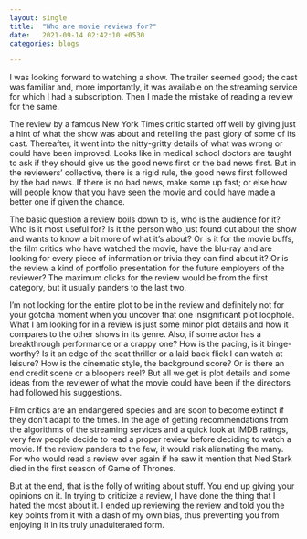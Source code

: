 ```yaml
---
layout: single
title:  "Who are movie reviews for?"
date:   2021-09-14 02:42:10 +0530
categories: blogs

---
```

I was looking forward to watching a show. The trailer seemed good; the cast was familiar and, more importantly, it was available on the streaming service for which I had a subscription. Then I made the mistake of reading a review for the same.

The review by a famous New York Times critic started off well by giving just a hint of what the show was about and retelling the past glory of some of its cast. Thereafter, it went into the nitty-gritty details of what was wrong or could have been improved. Looks like in medical school doctors are taught to ask if they should give us the good news first or the bad news first. But in the reviewers’ collective, there is a rigid rule, the good news first followed by the bad news. If there is no bad news, make some up fast; or else how will people know that you have seen the movie and could have made a better one if given the chance.

The basic question a review boils down to is, who is the audience for it? Who is it most useful for? Is it the person who just found out about the show and wants to know a bit more of what it’s about? Or is it for the movie buffs, the film critics who have watched the movie, have the blu-ray and are looking for every piece of information or trivia they can find about it? Or is the review a kind of portfolio presentation for the future employers of the reviewer? The maximum clicks for the review would be from the first category, but it usually panders to the last two.

I’m not looking for the entire plot to be in the review and definitely not for your gotcha moment when you uncover that one insignificant plot loophole. What I am looking for in a review is just some minor plot details and how it compares to the other shows in its genre. Also, if some actor has a breakthrough performance or a crappy one? How is the pacing, is it binge-worthy? Is it an edge of the seat thriller or a laid back flick I can watch at leisure? How is the cinematic style, the background score? Or is there an end credit scene or a bloopers reel? But all we get is plot details and some ideas from the reviewer of what the movie could have been if the directors had followed his suggestions.

Film critics are an endangered species and are soon to become extinct if they don’t adapt to the times. In the age of getting recommendations from the algorithms of the streaming services and a quick look at IMDB ratings, very few people decide to read a proper review before deciding to watch a movie. If the review panders to the few, it would risk alienating the many. For who would read a review ever again if he saw it mention that Ned Stark died in the first season of Game of Thrones.

But at the end, that is the folly of writing about stuff. You end up giving your opinions on it. In trying to criticize a review, I have done the thing that I hated the most about it. I ended up reviewing the review and told you the key points from it with a dash of my own bias, thus preventing you from enjoying it in its truly unadulterated form.
